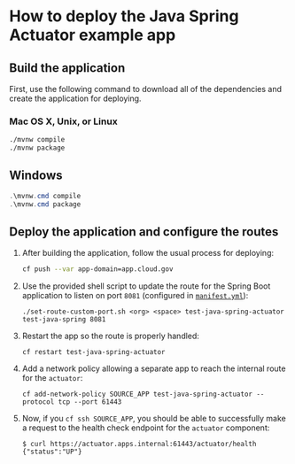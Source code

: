 # How to deploy the Java Spring Actuator example app

## Build the application

First, use the following command to download all of the dependencies and create the application for deploying.

### Mac OS X, Unix, or Linux

```bash
./mvnw compile
./mvnw package
```

## Windows

```powershell
.\mvnw.cmd compile
.\mvnw.cmd package
```

## Deploy the application and configure the routes

1. After building the application, follow the usual process for deploying:

    ```bash
    cf push --var app-domain=app.cloud.gov
    ```

2. Use the provided shell script to update the route for the Spring Boot application to listen on port `8081` (configured in [`manifest.yml`](./manifest.yml)):

    ```shell
    ./set-route-custom-port.sh <org> <space> test-java-spring-actuator test-java-spring 8081
    ```

3. Restart the app so the route is properly handled:

    ```shell
    cf restart test-java-spring-actuator
    ```

4. Add a network policy allowing a separate app to reach the internal route for the `actuator`:

    ```shell
    cf add-network-policy SOURCE_APP test-java-spring-actuator --protocol tcp --port 61443
    ```

5. Now, if you `cf ssh SOURCE_APP`, you should be able to successfully make a request to the health check endpoint for the `actuator` component:

    ```shell
    $ curl https://actuator.apps.internal:61443/actuator/health
    {"status":"UP"}
    ```
